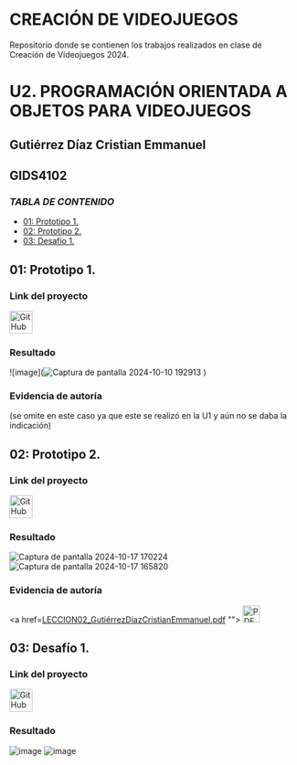 # CREACIÓN DE VIDEOJUEGOS
Repositorio donde se contienen los trabajos realizados en clase de Creación de Videojuegos 2024. 

# U2. PROGRAMACIÓN ORIENTADA A OBJETOS PARA VIDEOJUEGOS
## Gutiérrez Díaz Cristian Emmanuel
## GIDS4102

### *TABLA DE CONTENIDO*
- [01: Prototipo 1.](#01-Prototipo-1)
- [02: Prototipo 2.](#02-Prototipo-2)
- [03: Desafío 1.](#03-Desafío-1)

## 01: Prototipo 1.
### Link del proyecto
<a href="https://github.com/EmmanuelG447/Creaci-n-de-Videojuegos-GIDS4102/blob/main/prototipo1.unitypackage">
    <img src="https://cdn-icons-png.flaticon.com/128/733/733553.png" alt="GitHub" width="40"/>
</a>

### Resultado
![image](![Captura de pantalla 2024-10-10 192913](https://github.com/user-attachments/assets/c47eb157-0ce9-4b0a-a26a-9471af71021f)
)

### Evidencia de autoría
(se omite en este caso ya que este se realizó en la U1 y aún no se daba la indicación)

## 02: Prototipo 2.
### Link del proyecto
<a href="https://github.com/EmmanuelG447/Creaci-n-de-Videojuegos-GIDS4102/blob/main/prototipo%202.unitypackage">
    <img src="https://cdn-icons-png.flaticon.com/128/733/733553.png" alt="GitHub" width="40"/>
</a>

### Resultado
![Captura de pantalla 2024-10-17 170224](https://github.com/user-attachments/assets/7de8eaa5-8ca7-4172-91e7-4743bec996b7)
![Captura de pantalla 2024-10-17 165820](https://github.com/user-attachments/assets/c6361b83-8a97-452f-ab9e-886d188f47ba)



### Evidencia de autoría
<a href=[LECCION02_GutiérrezDíazCristianEmmanuel.pdf](https://github.com/user-attachments/files/17424268/LECCION02_GutierrezDiazCristianEmmanuel.pdf)
"">
    <img src="https://upload.wikimedia.org/wikipedia/commons/8/87/PDF_file_icon.svg" alt="PDF" width="30"/>
</a>

## 03: Desafío 1.
### Link del proyecto
<a href="https://github.com/EmmanuelG447/Creaci-n-de-Videojuegos-GIDS4102/blob/main/Challenge%201%20avion.unitypackage">
    <img src="https://cdn-icons-png.flaticon.com/128/733/733553.png" alt="GitHub" width="40"/>
</a>

### Resultado
![image](https://github.com/user-attachments/assets/98a4df4f-1f13-4195-a9aa-76efeadff211)
![image](https://github.com/user-attachments/assets/db7077f7-8214-448c-9cec-816cb86886e4)

